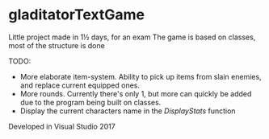 # gladitatorTextGame
Little project made in 1½ days, for an exam
The game is based on classes, most of the structure is done

TODO: 
* More elaborate item-system. Ability to pick up items from slain enemies, and replace current equipped ones. 
* More rounds. Currently there's only 1, but more can quickly be added due to the program being built on classes.
* Display the current characters name in the *DisplayStats* function

Developed in Visual Studio 2017
